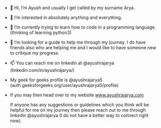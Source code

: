 - 👋 Hi, I’m Ayush and usually I get called by my surname Arya.
- 👀 I’m interested in absolutely anything and everything.
- 🌱 I’m currently trying to learn how to code in a programming language. (thinking of learning python3)
- 💞️ I’m looking for a guide to help me through my journey. I do have friends also who are helping me and I would like to have someone new to critique my progress.
- 📫 You can reach me on linkedin at @ayushrajarya (linkedin.com/in/ayushrajarya/)
- My geek for geeks profile is @ayushrajarya5 (auth.geeksforgeeks.org/user/ayushrajarya5/profile)
- If you may then head over to my website www.ayushrajarya.com

    If anyone has any suggestions or guidelines which you think will be helpful for me on my journey then please reach out to me through linkedin @ayushrajarya (I do not have a better way to connect right now). 

<!---
ayushrajarya/ayushrajarya is a ✨ special ✨ repository because its `README.md` (this file) appears on your GitHub profile.
You can click the Preview link to take a look at your changes.
--->
